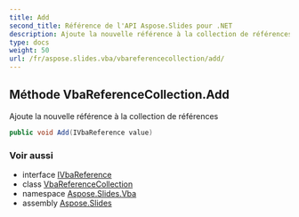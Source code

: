```yaml
---
title: Add
second_title: Référence de l'API Aspose.Slides pour .NET
description: Ajoute la nouvelle référence à la collection de références
type: docs
weight: 50
url: /fr/aspose.slides.vba/vbareferencecollection/add/
---
```


## Méthode VbaReferenceCollection.Add

Ajoute la nouvelle référence à la collection de références

```csharp
public void Add(IVbaReference value)
```

### Voir aussi

* interface [IVbaReference](../../ivbareference)
* class [VbaReferenceCollection](../../vbareferencecollection)
* namespace [Aspose.Slides.Vba](../../vbareferencecollection)
* assembly [Aspose.Slides](../../../)

<!-- NE PAS ÉDITER : généré par xmldocmd pour Aspose.Slides.dll -->